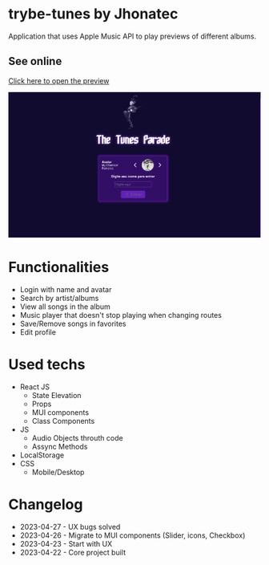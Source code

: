 # trybe-tunes by Jhonatec
Application that uses Apple Music API to play previews of different albums.

## See online
<a href="https://trybetunes.jhonatec.dev/" target="_blank">Click here to open the preview</a>

<img src="./print.png" alt="Print da aplicação" />

# Functionalities
- Login with name and avatar
- Search by artist/albums
- View all songs in the album
- Music player that doesn't stop playing when changing routes
- Save/Remove songs in favorites
- Edit profile

# Used techs
- React JS
  - State Elevation
  - Props
  - MUI components
  - Class Components
- JS
  - Audio Objects throuth code
  - Assync Methods
- LocalStorage
- CSS
  - Mobile/Desktop

# Changelog

- 2023-04-27 - UX bugs solved
- 2023-04-26 - Migrate to MUI components (Slider, icons, Checkbox)
- 2023-04-23 - Start with UX
- 2023-04-22 - Core project built
